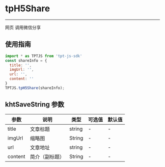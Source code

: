 # tpH5Share

---

网页 调用微信分享

## 使用指南

```js
import * as TPTJS from 'tpt-js-sdk'
const shareInfo = {
  title: '',
  imgUrl: '',
  url: '',
  content: ''
}
TPTJS.tpH5Share(shareInfo);
```

## khtSaveString 参数

| 参数   | 说明   | 类型    | 可选值 | 默认值   |
| ---   | ---- | ------- | ------- | ------ |
| title  | 文章标题 | string | - | - |
| imgUrl | 缩略图 | String | - | - |
| url  | 文章地址 | string | - | - |
| content | 简介（副标题） | String | - | - |

